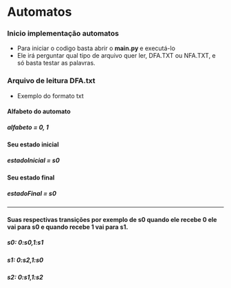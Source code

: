 # Automatos

### Inicio implementação automatos

* Para iniciar o codigo basta abrir o <strong> main.py </strong> e executá-lo
* Ele irá perguntar qual tipo de arquivo quer ler, DFA.TXT ou NFA.TXT, e só basta testar as palavras. 

### Arquivo de leitura DFA.txt

* Exemplo do formato txt

#### Alfabeto do automato
##### alfabeto = 0, 1
#### Seu estado inicial
##### estadoInicial = s0
#### Seu estado final
##### estadoFinal = s0
-----------------------

#### Suas respectivas transições por exemplo de s0 quando ele recebe 0 ele vai para s0 e quando recebe 1 vai para s1. 
##### s0: 0:s0,1:s1
##### s1: 0:s2,1:s0 
##### s2: 0:s1,1:s2 
